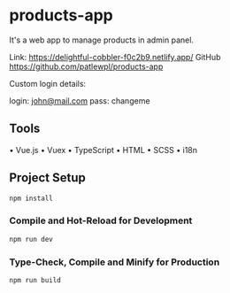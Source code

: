 # products-app

It's a web app to manage products in admin panel.

Link: https://delightful-cobbler-f0c2b9.netlify.app/
GitHub https://github.com/patlewpl/products-app

Custom login details:

login: john@mail.com
pass: changeme

## Tools

• Vue.js
• Vuex
• TypeScript
• HTML
• SCSS
• i18n

## Project Setup

```sh
npm install
```

### Compile and Hot-Reload for Development

```sh
npm run dev
```

### Type-Check, Compile and Minify for Production

```sh
npm run build
```

